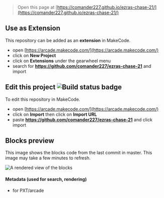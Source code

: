  


> Open this page at [https://comander227.github.io/ezras-chase-21/](https://comander227.github.io/ezras-chase-21/)

## Use as Extension

This repository can be added as an **extension** in MakeCode.

* open [https://arcade.makecode.com/](https://arcade.makecode.com/)
* click on **New Project**
* click on **Extensions** under the gearwheel menu
* search for **https://github.com/comander227/ezras-chase-21** and import

## Edit this project ![Build status badge](https://github.com/comander227/ezras-chase-21/workflows/MakeCode/badge.svg)

To edit this repository in MakeCode.

* open [https://arcade.makecode.com/](https://arcade.makecode.com/)
* click on **Import** then click on **Import URL**
* paste **https://github.com/comander227/ezras-chase-21** and click import

## Blocks preview

This image shows the blocks code from the last commit in master.
This image may take a few minutes to refresh.

![A rendered view of the blocks](https://github.com/comander227/ezras-chase-21/raw/master/.github/makecode/blocks.png)

#### Metadata (used for search, rendering)

* for PXT/arcade
<script src="https://makecode.com/gh-pages-embed.js"></script><script>makeCodeRender("{{ site.makecode.home_url }}", "{{ site.github.owner_name }}/{{ site.github.repository_name }}");</script>
